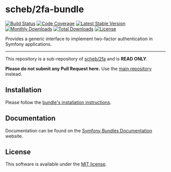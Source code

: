 scheb/2fa-bundle
================

[![Build Status](https://github.com/scheb/2fa/workflows/CI/badge.svg?branch=6.x)](https://github.com/scheb/2fa/actions?query=workflow%3ACI+branch%3A6.x)
[![Code Coverage](https://codecov.io/gh/scheb/2fa/branch/6.x/graph/badge.svg)](https://app.codecov.io/gh/scheb/2fa/branch/6.x)
[![Latest Stable Version](https://img.shields.io/packagist/v/scheb/2fa-bundle)](https://packagist.org/packages/scheb/2fa-bundle)
[![Monthly Downloads](https://img.shields.io/packagist/dm/scheb/2fa-bundle)](https://packagist.org/packages/scheb/2fa-bundle/stats)
[![Total Downloads](https://img.shields.io/packagist/dt/scheb/2fa-bundle)](https://packagist.org/packages/scheb/2fa-bundle/stats)
[![License](https://poser.pugx.org/scheb/2fa-bundle/license.svg)](https://packagist.org/packages/scheb/2fa-bundle)

Provides a generic interface to implement two-factor authentication in Symfony applications.

---

This repository is a sub-repository of [scheb/2fa](https://github.com/scheb/2fa) and is **READ ONLY**.

**Please do not submit any Pull Request here.** Use the [main repository](https://github.com/scheb/2fa) instead.

Installation
------------
Please follow the [bundle's installation instructions](https://symfony.com/bundles/SchebTwoFactorBundle/6.x/installation.html).

Documentation
-------------
Documentation can be found on the
[Symfony Bundles Documentation](https://symfony.com/bundles/SchebTwoFactorBundle/6.x/index.html) website.

License
-------
This software is available under the [MIT license](LICENSE).
